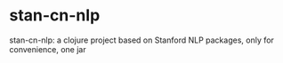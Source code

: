 stan-cn-nlp
===========

stan-cn-nlp: a clojure project based on Stanford NLP packages, only for convenience, one jar